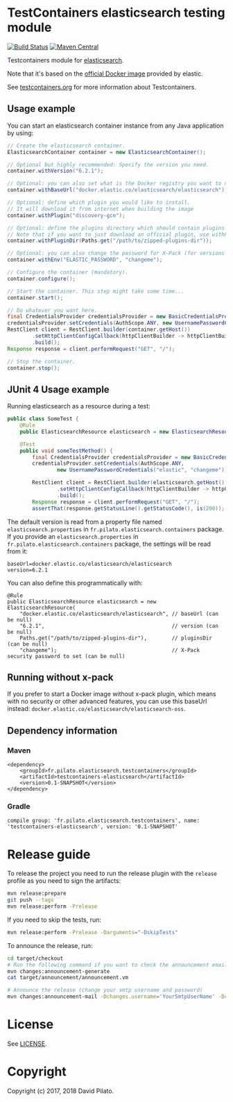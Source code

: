 # TestContainers elasticsearch testing module

[![Build Status](https://travis-ci.org/dadoonet/testcontainers-java-module-elasticsearch.svg?branch=master)](https://travis-ci.org/dadoonet/testcontainers-java-module-elasticsearch)
[![Maven Central](https://maven-badges.herokuapp.com/maven-central/fr.pilato.elasticsearch.testcontainers/testcontainers-elasticsearch/badge.svg?style=flat-square)](https://maven-badges.herokuapp.com/maven-central/fr.pilato.elasticsearch.testcontainers/testcontainers-elasticsearch/)

Testcontainers module for [elasticsearch](https://www.elastic.co/products/elasticsearch).

Note that it's based on the [official Docker image](https://www.elastic.co/guide/en/elasticsearch/reference/6.2/docker.html) provided by elastic.

See [testcontainers.org](https://www.testcontainers.org) for more information about Testcontainers.

## Usage example

You can start an elasticsearch container instance from any Java application by using:

```java
// Create the elasticsearch container.
ElasticsearchContainer container = new ElasticsearchContainer();

// Optional but highly recommended: Specify the version you need.
container.withVersion("6.2.1");

// Optional: you can also set what is the Docker registry you want to use with.
container.withBaseUrl("docker.elastic.co/elasticsearch/elasticsearch");

// Optional: define which plugin you would like to install.
// It will download it from internet when building the image
container.withPlugin("discovery-gce");

// Optional: define the plugins directory which should contain plugins ZIP files you want to install.
// Note that if you want to just download an official plugin, use withPlugin(String) instead.
container.withPluginDir(Paths.get("/path/to/zipped-plugins-dir"));

// Optional: you can also change the password for X-Pack (for versions >= 6.1).
container.withEnv("ELASTIC_PASSWORD", "changeme");

// Configure the container (mandatory).
container.configure();

// Start the container. This step might take some time...
container.start();

// Do whatever you want here.
final CredentialsProvider credentialsProvider = new BasicCredentialsProvider();
credentialsProvider.setCredentials(AuthScope.ANY, new UsernamePasswordCredentials("elastic", "changeme"));
RestClient client = RestClient.builder(container.getHost())
        .setHttpClientConfigCallback(httpClientBuilder -> httpClientBuilder.setDefaultCredentialsProvider(credentialsProvider))
        .build();
Response response = client.performRequest("GET", "/");

// Stop the container.
container.stop();
```

## JUnit 4 Usage example

Running elasticsearch as a resource during a test:

```java
public class SomeTest {
    @Rule
    public ElasticsearchResource elasticsearch = new ElasticsearchResource();

    @Test
    public void someTestMethod() {
        final CredentialsProvider credentialsProvider = new BasicCredentialsProvider();
        credentialsProvider.setCredentials(AuthScope.ANY,
                new UsernamePasswordCredentials("elastic", "changeme"));

        RestClient client = RestClient.builder(elasticsearch.getHost())
                .setHttpClientConfigCallback(httpClientBuilder -> httpClientBuilder.setDefaultCredentialsProvider(credentialsProvider))
                .build();
        Response response = client.performRequest("GET", "/");
        assertThat(response.getStatusLine().getStatusCode(), is(200));
```

The default version is read from a property file named `elasticsearch.properties` in `fr.pilato.elasticsearch.containers` package.
If you provide an `elasticsearch.properties` in `fr.pilato.elasticsearch.containers` package,
the settings will be read from it:

```properties
baseUrl=docker.elastic.co/elasticsearch/elasticsearch
version=6.2.1
```

You can also define this programmatically with:

```
@Rule
public ElasticsearchResource elasticsearch = new ElasticsearchResource(
    "docker.elastic.co/elasticsearch/elasticsearch", // baseUrl (can be null)
    "6.2.1",                                         // version (can be null)
    Paths.get("/path/to/zipped-plugins-dir"),        // pluginsDir (can be null)
    "changeme");                                     // X-Pack security password to set (can be null)
```

## Running without x-pack

If you prefer to start a Docker image without x-pack plugin, which means with no security or
other advanced features, you can use this baseUrl instead: `docker.elastic.co/elasticsearch/elasticsearch-oss`.

## Dependency information

### Maven

```
<dependency>
    <groupId>fr.pilato.elasticsearch.testcontainers</groupId>
    <artifactId>testcontainers-elasticsearch</artifactId>
    <version>0.1-SNAPSHOT</version>
</dependency>
```

### Gradle

```
compile group: 'fr.pilato.elasticsearch.testcontainers', name: 'testcontainers-elasticsearch', version: '0.1-SNAPSHOT'
```


# Release guide

To release the project you need to run the release plugin with the `release` profile as you need to sign the artifacts:

```sh
mvn release:prepare
git push --tags
mvn release:perform -Prelease
```

If you need to skip the tests, run:

```sh
mvn release:perform -Prelease -Darguments="-DskipTests"
```

To announce the release, run:

```sh
cd target/checkout
# Run the following command if you want to check the announcement email
mvn changes:announcement-generate
cat target/announcement/announcement.vm

# Announce the release (change your smtp username and password)
mvn changes:announcement-mail -Dchanges.username='YourSmtpUserName' -Dchanges.password='YourSmtpUserPassword'
```

# License

See [LICENSE](LICENSE).

# Copyright

Copyright (c) 2017, 2018 David Pilato.

